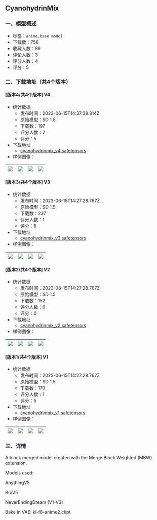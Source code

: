 ## CyanohydrinMix
### 一、模型概述

- 标签：`anime`, `base model`
- 下载数：756
- 收藏人数：89
- 评论人数：3
- 评分人数：4
- 评分：5

### 二、下载地址（共4个版本）

#### [版本4/共4个版本] V4

- 统计数据
  - 发布时间：2023-06-15T14:37:39.814Z
  - 原始模型：SD 1.5
  - 下载数：197
  - 评分人数：2
  - 评分：5
- 下载地址
  - [cyanohydrinmix_v4.safetensors](https://civitai.com/api/download/models/96609)
- 样例图像：

| <img src="https://image.civitai.com/xG1nkqKTMzGDvpLrqFT7WA/74d17cfc-4fe5-4e85-911d-991cef8979dd/width=450/1154537.jpeg" /> | <img src="https://image.civitai.com/xG1nkqKTMzGDvpLrqFT7WA/784dbf83-0da6-432b-abc9-920d6f93dbcf/width=450/1154552.jpeg" /> | <img src="https://image.civitai.com/xG1nkqKTMzGDvpLrqFT7WA/d400445a-229c-4a10-b195-6907c59e131e/width=450/1154557.jpeg" /> | <img src="https://image.civitai.com/xG1nkqKTMzGDvpLrqFT7WA/0f1e9159-8f25-431d-91a9-61f09df3ef6c/width=450/1154556.jpeg" /> |
| ---- | ---- | ---- | ---- |

#### [版本3/共4个版本] V3

- 统计数据
  - 发布时间：2023-06-15T14:27:28.767Z
  - 原始模型：SD 1.5
  - 下载数：237
  - 评分人数：1
  - 评分：5
- 下载地址
  - [cyanohydrinmix_v3.safetensors](https://civitai.com/api/download/models/90832)
- 样例图像：

| <img src="https://image.civitai.com/xG1nkqKTMzGDvpLrqFT7WA/a02d9c0b-d6f4-4080-9ca8-1435dcc89c98/width=450/1057518.jpeg" /> | <img src="https://image.civitai.com/xG1nkqKTMzGDvpLrqFT7WA/d3b97801-8d85-4f55-a131-1002eff9591e/width=450/1061101.jpeg" /> | <img src="https://image.civitai.com/xG1nkqKTMzGDvpLrqFT7WA/54465e8a-ae72-4dde-8991-aaa192d0dd2e/width=450/1062439.jpeg" /> | <img src="https://image.civitai.com/xG1nkqKTMzGDvpLrqFT7WA/187306ac-8ef3-458f-a81c-3196e5f7720c/width=450/1057519.jpeg" /> |
| ---- | ---- | ---- | ---- |

#### [版本2/共4个版本] V2

- 统计数据
  - 发布时间：2023-06-15T14:27:28.767Z
  - 原始模型：SD 1.5
  - 下载数：152
  - 评分人数：0
  - 评分：0
- 下载地址
  - [cyanohydrinmix_v2.safetensors](https://civitai.com/api/download/models/89653)
- 样例图像：

| <img src="https://image.civitai.com/xG1nkqKTMzGDvpLrqFT7WA/3b3cac85-2149-4901-a467-cf4e0f09cc6c/width=450/1037565.jpeg" /> | <img src="https://image.civitai.com/xG1nkqKTMzGDvpLrqFT7WA/4c8785e6-e200-41b1-b536-86516f33e022/width=450/1037569.jpeg" /> | <img src="https://image.civitai.com/xG1nkqKTMzGDvpLrqFT7WA/bad6293b-ee07-4e8c-af5b-af223132ddd5/width=450/1037570.jpeg" /> | <img src="https://image.civitai.com/xG1nkqKTMzGDvpLrqFT7WA/f3b06207-5a3a-4750-a0cf-74b16b59a522/width=450/1037590.jpeg" /> |
| ---- | ---- | ---- | ---- |

#### [版本1/共4个版本] V1

- 统计数据
  - 发布时间：2023-06-15T14:27:28.767Z
  - 原始模型：SD 1.5
  - 下载数：170
  - 评分人数：1
  - 评分：5
- 下载地址
  - [cyanohydrinmix_v1.safetensors](https://civitai.com/api/download/models/88888)
- 样例图像：

| <img src="https://image.civitai.com/xG1nkqKTMzGDvpLrqFT7WA/fabee5b1-f73a-4626-8f6d-223680b71494/width=450/1023851.jpeg" /> | <img src="https://image.civitai.com/xG1nkqKTMzGDvpLrqFT7WA/a397c456-e1d4-465d-9c8c-6497ee1d11d8/width=450/1023852.jpeg" /> | <img src="https://image.civitai.com/xG1nkqKTMzGDvpLrqFT7WA/de509b74-684f-4087-962c-83d4ea6faa5e/width=450/1023859.jpeg" /> | <img src="https://image.civitai.com/xG1nkqKTMzGDvpLrqFT7WA/a68964c3-19d5-47ff-9416-b1df4f0b5e94/width=450/1023860.jpeg" /> |
| ---- | ---- | ---- | ---- |


### 三、详情
<p>A block merged model created with the Merge Block Weighted (MBW) extension.</p><p></p><p>Models used:</p><p></p><p>AnythingV5</p><p>BraV5</p><p>NeverEndingDream (V1-V3)</p><p></p><p>Bake in VAE: kl-f8-anime2.ckpt</p>